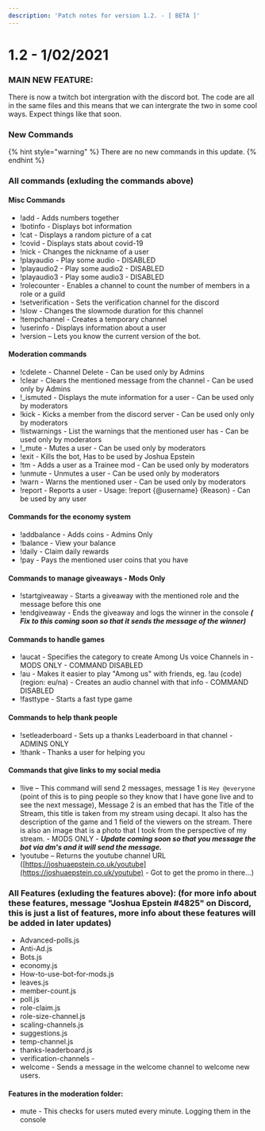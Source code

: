 ```yaml
---
description: 'Patch notes for version 1.2. - [ BETA ]'
---
```


# 1.2 - 1/02/2021

### MAIN NEW FEATURE:

There is now a twitch bot intergration with the discord bot. The code are all in the same files and this means that we can intergrate the two in some cool ways. Expect things like that soon.



### New Commands

{% hint style="warning" %}
There are no new commands in this update.
{% endhint %}

### All commands \(exluding the commands above\)

#### Misc Commands

* !add - Adds numbers together
* !botinfo - Displays bot information
* !cat - Displays a random picture of a cat
* !covid - Displays stats about covid-19
* !nick - Changes the nickname of a user
* !playaudio - Play some audio - DISABLED
* !playaudio2 - Play some audio2 - DISABLED
* !playaudio3 - Play some audio3 - DISABLED
* !rolecounter - Enables a channel to count the number of members in a role or a guild
* !setverification - Sets the verification channel for the discord
* !slow - Changes the slowmode duration for this channel
* !tempchannel - Creates a temporary channel
* !userinfo - Displays information about a user
* !version – Lets you know the current version of the bot.

#### Moderation commands

* !cdelete - Channel Delete - Can be used only by Admins
* !clear - Clears the mentioned message from the channel - Can be used only by Admins
* !\_ismuted - Displays the mute information for a user - Can be used only by moderators
* !kick - Kicks a member from the discord server - Can be used only only by moderators
* !listwarnings - List the warnings that the mentioned user has - Can be used only by moderators
* !\_mute - Mutes a user - Can be used only by moderators
* !exit - Kills the bot, Has to be used by Joshua Epstein
* !tm - Adds a user as a Trainee mod - Can be used only by moderators
* !unmute - Unmutes a user - Can be used only by moderators
* !warn - Warns the mentioned user - Can be used only by moderators
* !report - Reports a user - Usage: !report {@username} {Reason} - Can be used by any user

#### Commands for the economy system

* !addbalance - Adds coins - Admins Only
* !balance - View your balance
* !daily - Claim daily rewards
* !pay - Pays the mentioned user coins that you have

#### Commands to manage giveaways - Mods Only

* !startgiveaway - Starts a giveaway with the mentioned role and the message before this one
* !endgiveaway - Ends the giveaway and logs the winner in the console _**\( Fix to this coming soon so that it sends the message of the winner\)**_

#### Commands to handle games

* !aucat - Specifies the category to create Among Us voice Channels in - MODS ONLY - COMMAND DISABLED
* !au - Makes it easier to play "Among us" with friends, eg. !au \(code\) \(region: eu/na\) - Creates an audio channel with that info - COMMAND DISABLED
* !fasttype - Starts a fast type game

#### Commands to help thank people

* !setleaderboard - Sets up a thanks Leaderboard in that channel - ADMINS ONLY
* !thank - Thanks a user for helping you

#### Commands that give links to my social media

* !live – This command will send 2 messages, message 1 is `Hey @everyone` \(point of this is to ping people so they know that I have gone live and to see the next message\), Message 2 is an embed that has the Title of the Stream, this title is taken from my stream using decapi. It also has the description of the game and 1 field of the viewers on the stream. There is also an image that is a photo that I took from the perspective of my stream. - MODS ONLY - _**Update coming soon so that you message the bot via dm's and it will send the message.**_
* !youtube – Returns the youtube channel URL \([https://joshuaepstein.co.uk/youtube](https://joshuaepstein.co.uk/youtube) - Got to get the promo in there…\)



### All Features \(exluding the features above\): \(for more info about these features, message "Joshua Epstein \#4825" on Discord, this is just a list of features, more info about these features will be added in later updates\)

* Advanced-polls.js
* Anti-Ad.js
* Bots.js
* economy.js
* How-to-use-bot-for-mods.js
* leaves.js
* member-count.js
* poll.js
* role-claim.js
* role-size-channel.js
* scaling-channels.js
* suggestions.js
* temp-channel.js
* thanks-leaderboard.js
* verification-channels - 
* welcome - Sends a message in the welcome channel to welcome new users.

#### Features in the moderation folder:

* mute - This checks for users muted every minute. Logging them in the console



